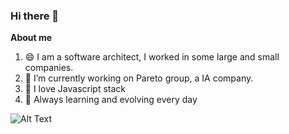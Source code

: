 ### Hi there 👋

**About me**

 1. 😄 I am a software architect, I worked in some large and small companies.
 2. 🔭 I’m currently working on Pareto group, a IA company.
 3. 💬 I love Javascript stack
 4. 🌱 Always learning and evolving every day



![Alt Text](https://i.imgur.com/5jWcXif.gif)
